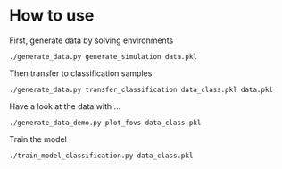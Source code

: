 # How to use
First, generate data by solving environments

```
./generate_data.py generate_simulation data.pkl
```

Then transfer to classification samples
```
./generate_data.py transfer_classification data_class.pkl data.pkl
```

Have a look at the data with ...
```
./generate_data_demo.py plot_fovs data_class.pkl
```

Train the model
```
./train_model_classification.py data_class.pkl
```